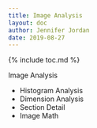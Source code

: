 ```yaml
---
title: Image Analysis
layout: doc
author: Jennifer Jordan
date: 2019-08-27
---
```


{% include toc.md %}

Image Analysis
- Histogram Analysis
- Dimension Analysis
- Section Detail
- Image Math
